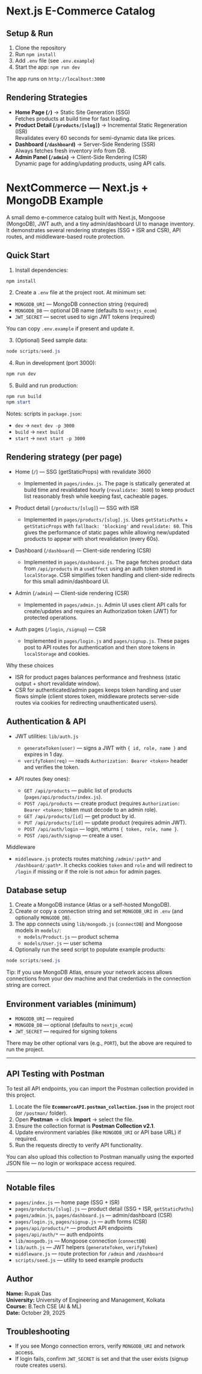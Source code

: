 # Next.js E-Commerce Catalog

## Setup & Run
1. Clone the repository
2. Run `npm install`
3. Add `.env` file (see `.env.example`)
4. Start the app:  `npm run dev`


The app runs on `http://localhost:3000`

## Rendering Strategies
- **Home Page (`/`)** → Static Site Generation (SSG)  
Fetches products at build time for fast loading.
- **Product Detail (`/products/[slug]`)** → Incremental Static Regeneration (ISR)  
Revalidates every 60 seconds for semi-dynamic data like prices.
- **Dashboard (`/dashboard`)** → Server-Side Rendering (SSR)  
Always fetches fresh inventory info from DB.
- **Admin Panel (`/admin`)** → Client-Side Rendering (CSR)  
Dynamic page for adding/updating products, using API calls.


# NextCommerce — Next.js + MongoDB Example

A small demo e-commerce catalog built with Next.js, Mongoose (MongoDB), JWT auth, and a tiny admin/dashboard UI to manage inventory. It demonstrates several rendering strategies (SSG + ISR and CSR), API routes, and middleware-based route protection.

## Quick Start

1. Install dependencies:
```powershell
npm install
```

2. Create a `.env` file at the project root. At minimum set:
- `MONGODB_URI` — MongoDB connection string (required)
- `MONGODB_DB` — optional DB name (defaults to `nextjs_ecom`)
- `JWT_SECRET` — secret used to sign JWT tokens (required)

You can copy `.env.example` if present and update it.

3. (Optional) Seed sample data:
```powershell
node scripts/seed.js
```

4. Run in development (port 3000):
```powershell
npm run dev
```

5. Build and run production:
```powershell
npm run build
npm start
```

Notes: scripts in `package.json`:
- `dev` → `next dev -p 3000`
- `build` → `next build`
- `start` → `next start -p 3000`

## Rendering strategy (per page)

- Home (`/`) — SSG (getStaticProps) with revalidate 3600
	- Implemented in `pages/index.js`. The page is statically generated at build time and revalidated hourly (`revalidate: 3600`) to keep product list reasonably fresh while keeping fast, cacheable pages.

- Product detail (`/products/[slug]`) — SSG with ISR
	- Implemented in `pages/products/[slug].js`. Uses `getStaticPaths` + `getStaticProps` with `fallback: 'blocking'` and `revalidate: 60`. This gives the performance of static pages while allowing new/updated products to appear with short revalidation (every 60s).

- Dashboard (`/dashboard`) — Client-side rendering (CSR)
	- Implemented in `pages/dashboard.js`. The page fetches product data from `/api/products` in a `useEffect` using an auth token stored in `localStorage`. CSR simplifies token handling and client-side redirects for this small admin/dashboard UI.

- Admin (`/admin`) — Client-side rendering (CSR)
	- Implemented in `pages/admin.js`. Admin UI uses client API calls for create/updates and requires an Authorization token (JWT) for protected operations.

- Auth pages (`/login`, `/signup`) — CSR
	- Implemented in `pages/login.js` and `pages/signup.js`. These pages post to API routes for authentication and then store tokens in `localStorage` and cookies.

Why these choices
- ISR for product pages balances performance and freshness (static output + short revalidate window).
- CSR for authenticated/admin pages keeps token handling and user flows simple (client stores token, middleware protects server-side routes via cookies for redirecting unauthenticated users).

## Authentication & API

- JWT utilities: `lib/auth.js`
	- `generateToken(user)` — signs a JWT with `{ id, role, name }` and expires in 1 day.
	- `verifyToken(req)` — reads `Authorization: Bearer <token>` header and verifies the token.

- API routes (key ones):
	- `GET /api/products` — public list of products (`pages/api/products/index.js`).
	- `POST /api/products` — create product (requires `Authorization: Bearer <token>`; token must decode to an admin role).
	- `GET /api/products/[id]` — get product by id.
	- `PUT /api/products/[id]` — update product (requires admin JWT).
	- `POST /api/auth/login` — login, returns `{ token, role, name }`.
	- `POST /api/auth/signup` — create a user.

Middleware
- `middleware.js` protects routes matching `/admin/:path*` and `/dashboard/:path*`. It checks cookies `token` and `role` and will redirect to `/login` if missing or if the role is not `admin` for admin pages.

## Database setup

1. Create a MongoDB instance (Atlas or a self-hosted MongoDB).
2. Create or copy a connection string and set `MONGODB_URI` in `.env` (and optionally `MONGODB_DB`).
3. The app connects using `lib/mongodb.js` (`connectDB`) and Mongoose models in `models/`:
	 - `models/Product.js` — product schema
	 - `models/User.js` — user schema
4. Optionally run the seed script to populate example products:
```powershell
node scripts/seed.js
```

Tip: If you use MongoDB Atlas, ensure your network access allows connections from your dev machine and that credentials in the connection string are correct.

## Environment variables (minimum)

- `MONGODB_URI` — required
- `MONGODB_DB` — optional (defaults to `nextjs_ecom`)
- `JWT_SECRET` — required for signing tokens

There may be other optional vars (e.g., `PORT`), but the above are required to run the project.

---

## API Testing with Postman

To test all API endpoints, you can import the Postman collection provided in this project.

1. Locate the file **`EcommerceAPI.postman_collection.json`** in the project root (or `/postman/` folder).  
2. Open **Postman** → click **Import** → select the file.  
3. Ensure the collection format is **Postman Collection v2.1**.  
4. Update environment variables (like `MONGODB_URI` or API base URL) if required.  
5. Run the requests directly to verify API functionality.

You can also upload this collection to Postman manually using the exported JSON file — no login or workspace access required.

---


## Notable files

- `pages/index.js` — home page (SSG + ISR)
- `pages/products/[slug].js` — product detail (SSG + ISR, `getStaticPaths`)
- `pages/admin.js`, `pages/dashboard.js` — admin/dashboard (CSR)
- `pages/login.js`, `pages/signup.js` — auth forms (CSR)
- `pages/api/products/*` — product API endpoints
- `pages/api/auth/*` — auth endpoints
- `lib/mongodb.js` — Mongoose connection (`connectDB`)
- `lib/auth.js` — JWT helpers (`generateToken`, `verifyToken`)
- `middleware.js` — route protection for `/admin` and `/dashboard`
- `scripts/seed.js` — utility to seed example products

## Author

**Name:** Rupak Das  
**University:** University of Engineering and Management, Kolkata  
**Course:** B.Tech CSE (AI & ML)  
**Date:** October 29, 2025


## Troubleshooting

- If you see Mongo connection errors, verify `MONGODB_URI` and network access.
- If login fails, confirm `JWT_SECRET` is set and that the user exists (signup route creates users).

